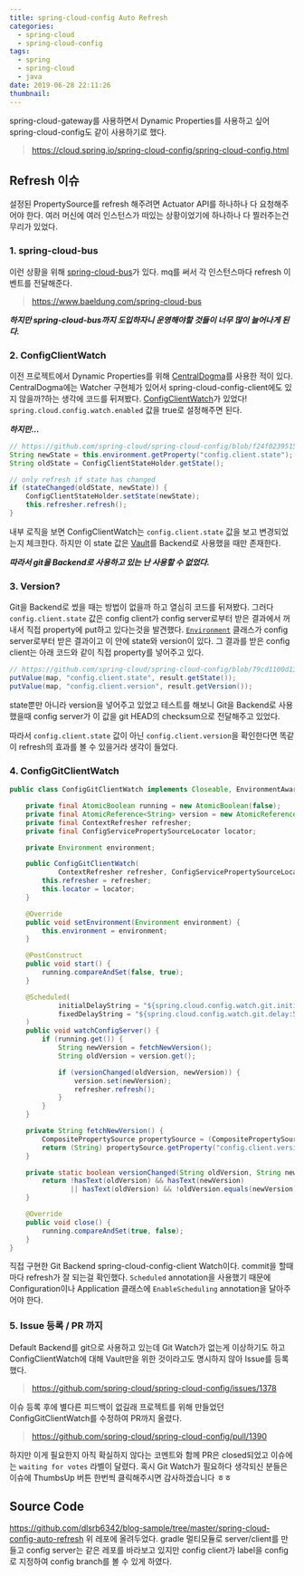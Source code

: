 ```yaml
---
title: spring-cloud-config Auto Refresh
categories:
  - spring-cloud
  - spring-cloud-config
tags:
  - spring
  - spring-cloud
  - java
date: 2019-06-28 22:11:26
thumbnail:
---
```


spring-cloud-gateway를 사용하면서 Dynamic Properties를 사용하고 싶어 spring-cloud-config도 같이 사용하기로 했다. 
> https://cloud.spring.io/spring-cloud-config/spring-cloud-config.html

## Refresh 이슈
설정된 PropertySource를 refresh 해주려면 Actuator API를 하나하나 다 요청해주어야 한다. 여러 머신에 여러 인스턴스가 떠있는 상황이었기에 하나하나 다 찔러주는건 무리가 있었다.
### 1. spring-cloud-bus
이런 상황을 위해 [spring-cloud-bus](https://cloud.spring.io/spring-cloud-bus/spring-cloud-bus.html)가 있다. mq를 써서 각 인스턴스마다 refresh 이벤트를 전달해준다.
> https://www.baeldung.com/spring-cloud-bus

***하지만 spring-cloud-bus까지 도입하자니 운영해야할 것들이 너무 많이 늘어나게 된다.***

### 2. ConfigClientWatch
이전 프로젝트에서 Dynamic Properties를 위해 [CentralDogma](https://line.github.io/centraldogma/)를 사용한 적이 있다. CentralDogma에는 Watcher 구현체가 있어서 spring-cloud-config-client에도 있지 않을까?하는 생각에 코드를 뒤져봤다. 
[ConfigClientWatch](https://github.com/spring-cloud/spring-cloud-config/blob/master/spring-cloud-config-client/src/main/java/org/springframework/cloud/config/client/ConfigClientWatch.java)가 있었다! `spring.cloud.config.watch.enabled` 값을 true로 설정해주면 된다.

***하지만...***
```java
// https://github.com/spring-cloud/spring-cloud-config/blob/f24f02395153761236b102786a15450a48fe0b10/spring-cloud-config-client/src/main/java/org/springframework/cloud/config/client/ConfigClientWatch.java#L65-L72
String newState = this.environment.getProperty("config.client.state");
String oldState = ConfigClientStateHolder.getState();

// only refresh if state has changed
if (stateChanged(oldState, newState)) {
	ConfigClientStateHolder.setState(newState);
	this.refresher.refresh();
}
```
내부 로직을 보면 ConfigClientWatch는 `config.client.state` 값을 보고 변경되었는지 체크한다. 하지만 이 state 값은 [Vault](https://www.vaultproject.io/)를 Backend로 사용했을 때만 존재한다.

***따라서 git을 Backend로 사용하고 있는 난 사용할 수 없었다.***

### 3. Version?

Git을 Backend로 썼을 때는 방법이 없을까 하고 열심히 코드를 뒤져봤다.
그러다 `config.client.state` 값은 config client가 config server로부터 받은 결과에서 꺼내서 직접 property에 put하고 있다는것을 발견했다.
[`Environment`](https://github.com/spring-cloud/spring-cloud-config/blob/master/spring-cloud-config-client/src/main/java/org/springframework/cloud/config/environment/Environment.java) 클래스가 config server로부터 받은 결과이고 이 안에 state와 version이 있다. 
그 결과를 받은 config client는 아래 코드와 같이 직접 property를 넣어주고 있다.
```java
// https://github.com/spring-cloud/spring-cloud-config/blob/79cd1100d1399cd880ea5c89577de1ed8f80396b/spring-cloud-config-client/src/main/java/org/springframework/cloud/config/client/ConfigServicePropertySourceLocator.java#L118-L119
putValue(map, "config.client.state", result.getState());
putValue(map, "config.client.version", result.getVersion());
```

state뿐만 아니라 version을 넣어주고 있었고 테스트를 해보니 Git을 Backend로 사용했을때 config server가 이 값을 git HEAD의 checksum으로 전달해주고 있었다. 

따라서 `config.client.state` 값이 아닌 `config.client.version`을 확인한다면 똑같이 refresh의 효과를 볼 수 있을거라 생각이 들었다.

### 4. ConfigGitClientWatch
```java
public class ConfigGitClientWatch implements Closeable, EnvironmentAware {

    private final AtomicBoolean running = new AtomicBoolean(false);
    private final AtomicReference<String> version = new AtomicReference<>();
    private final ContextRefresher refresher;
    private final ConfigServicePropertySourceLocator locator;

    private Environment environment;

    public ConfigGitClientWatch(
            ContextRefresher refresher, ConfigServicePropertySourceLocator locator) {
        this.refresher = refresher;
        this.locator = locator;
    }

    @Override
    public void setEnvironment(Environment environment) {
        this.environment = environment;
    }

    @PostConstruct
    public void start() {
        running.compareAndSet(false, true);
    }

    @Scheduled(
            initialDelayString = "${spring.cloud.config.watch.git.initialDelay:180000}",
            fixedDelayString = "${spring.cloud.config.watch.git.delay:500}"
    )
    public void watchConfigServer() {
        if (running.get()) {
            String newVersion = fetchNewVersion();
            String oldVersion = version.get();

            if (versionChanged(oldVersion, newVersion)) {
                version.set(newVersion);
                refresher.refresh();
            }
        }
    }

    private String fetchNewVersion() {
        CompositePropertySource propertySource = (CompositePropertySource) locator.locate(environment);
        return (String) propertySource.getProperty("config.client.version");
    }

    private static boolean versionChanged(String oldVersion, String newVersion) {
        return !hasText(oldVersion) && hasText(newVersion)
               || hasText(oldVersion) && !oldVersion.equals(newVersion);
    }

    @Override
    public void close() {
        running.compareAndSet(true, false);
    }
}

```
직접 구현한 Git Backend spring-cloud-config-client Watch이다. commit을 할때마다 refresh가 잘 되는걸 확인했다. `Scheduled` annotation을 사용했기 때문에 Configuration이나 Application 클래스에 `EnableScheduling` annotation을 달아주어야 한다. 

### 5. Issue 등록 / PR 까지
Default Backend를 git으로 사용하고 있는데 Git Watch가 없는게 이상하기도 하고 ConfigClientWatch에 대해 Vault만을 위한 것이라고도 명시하지 않아 Issue를 등록했다.
> https://github.com/spring-cloud/spring-cloud-config/issues/1378

이슈 등록 후에 별다른 피드백이 없길래 프로젝트를 위해 만들었던 ConfigGitClientWatch를 수정하여 PR까지 올렸다.
> https://github.com/spring-cloud/spring-cloud-config/pull/1390

하지만 이게 필요한지 아직 확실하지 않다는 코멘트와 함께 PR은 closed되었고 이슈에는 `waiting for votes` 라벨이 달렸다. 
혹시 Git Watch가 필요하다 생각되신 분들은 이슈에 ThumbsUp 버튼 한번씩 클릭해주시면 감사하겠습니다 ㅎㅎ

## Source Code
https://github.com/dlsrb6342/blog-sample/tree/master/spring-cloud-config-auto-refresh
위 레포에 올려두었다. gradle 멀티모듈로 server/client를 만들고 config server는 같은 레포를 바라보고 있지만 config client가 label을 config로 지정하여 config branch를 볼 수 있게 하였다.
